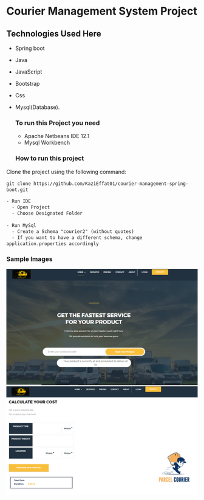 # Courier Management System Project

## Technologies Used Here
- Spring boot
- Java
- JavaScript
- Bootstrap
- Css
- Mysql(Database).
  
  ### To run this Project you need 
  - Apache Netbeans IDE 12.1
  - Mysql Workbench
  
  ### How to run this project
Clone the project using the following command:

```
git clone https://github.com/KaziEffat01/courier-management-spring-boot.git
```

    - Run IDE
      - Open Project
      - Choose Designated Folder
    
    - Run MySql
      - Create a Schema "courier2" (without quotes)
      - If you want to have a different schema, change application.properties accordingly
  
  ### Sample Images
  ![Home](image/home.PNG)
  ![Price](image/price.PNG)